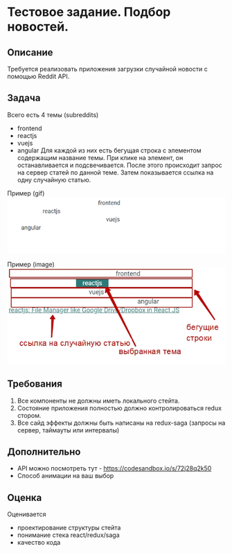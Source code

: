 # Тестовое задание. Подбор новостей.

## Описание
Требуется реализовать приложения загрузки случайной новости с помощью Reddit API.

## Задача
Всего есть 4 темы (subreddits)
- frontend
- reactjs
- vuejs
- angular
Для каждой из них есть бегущая строка с элементом содержащим название темы.
При клике на элемент, он останавливается и подсвечивается.
После этого происходит запрос на сервер статей по данной теме.
Затем показывается ссылка на одну случайную статью.

Пример (gif)
![alt gif_ex](https://raw.githubusercontent.com/dsvgit/redux-test/master/gif-demo.gif)

Пример (image)
![alt image_ex](https://raw.githubusercontent.com/dsvgit/redux-test/master/jpg-demo.jpg)

## Требования
1. Все компоненты не должны иметь локального стейта.
2. Состояние приложения полностью должно контролироваться redux стором.
3. Все сайд эффекты должны быть написаны на redux-saga (запросы на сервер, таймауты или интервалы)

## Дополнительно
- API можно посмотреть тут - https://codesandbox.io/s/72j28q2k50
- Способ анимации на ваш выбор

## Оценка
Оценивается
- проектирование структуры стейта
- понимание стека react/redux/saga
- качество кода
